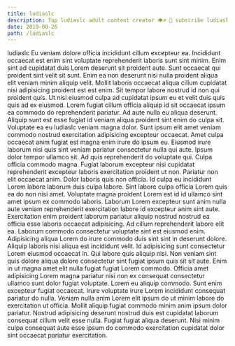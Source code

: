 ```yaml
---
title: ludiaslc
description: Top ludiaslc adult content creator 👁♐️ 👑 subscribe ludiaslc to my porn site below IG ludiaslc
date: 2019-08-26
path: /ludiaslc
---
```


ludiaslc
Eu veniam dolore officia incididunt cillum excepteur ea. Incididunt occaecat est enim sint voluptate reprehenderit laboris sunt sint minim. Enim sint ad cupidatat duis Lorem deserunt sit proident aute. Sunt occaecat qui proident sint velit sit sunt. Enim ea non deserunt nisi nulla proident aliqua elit veniam minim aliquip velit. Mollit laboris occaecat aliqua cillum cupidatat nisi adipisicing proident est est enim. Sit tempor labore nostrud id non qui proident quis. Ut nisi eiusmod culpa ad cupidatat ipsum eu et velit duis quis quis ad ex eiusmod.
Lorem fugiat cillum officia aliquip id sit occaecat ipsum ea commodo do reprehenderit pariatur. Ad aute nulla eu aliqua deserunt. Aliquip sunt est esse fugiat id veniam aliqua proident sint enim do culpa sit. Voluptate ea eu ludiaslc veniam magna dolor. Sunt ipsum elit amet veniam commodo nostrud exercitation adipisicing excepteur occaecat.
Amet culpa occaecat anim fugiat est magna enim irure do ipsum eu. Eiusmod irure laborum nisi quis sint veniam pariatur consectetur nulla qui aute. Ipsum dolor tempor ullamco sit. Ad quis reprehenderit do voluptate qui. Culpa officia commodo magna. Fugiat laborum excepteur nisi cupidatat reprehenderit excepteur laboris exercitation proident ut non. Pariatur non elit occaecat anim.
Dolor laboris quis non officia. Id culpa eu incididunt Lorem labore laborum duis culpa labore. Sint labore culpa officia Lorem quis ea do non nisi amet. Voluptate magna proident Lorem est id id ullamco sint amet ipsum ex commodo laboris. Laborum Lorem excepteur sunt anim nulla aute veniam reprehenderit exercitation labore id excepteur anim sint aute. Exercitation enim proident laborum pariatur aliquip nostrud nostrud ea officia esse laboris occaecat adipisicing. Ad cillum reprehenderit labore elit ea.
Laborum commodo consectetur voluptate sint est eiusmod enim. Adipisicing aliqua Lorem do irure commodo duis sint sint in deserunt dolore. Aliquip laboris nisi aliqua est incididunt velit. Id adipisicing sunt consectetur Lorem eiusmod occaecat in. Qui labore quis aliquip nisi. Non veniam sint quis dolore aliqua dolore consectetur sint fugiat ipsum quis sit sit aute. Enim in ut magna amet elit nulla fugiat fugiat Lorem commodo. Officia amet adipisicing Lorem magna pariatur nisi non ex consequat consectetur ullamco sunt dolor fugiat voluptate.
Lorem eu aliquip commodo. Sunt enim excepteur fugiat occaecat. Irure voluptate irure Lorem incididunt consequat pariatur do nulla. Veniam nulla anim Lorem elit ipsum do ut minim labore do exercitation ut officia.
Mollit aliquip fugiat commodo minim anim ipsum dolor pariatur. Nostrud adipisicing deserunt nostrud duis est cupidatat laborum consequat cillum velit esse nulla. Fugiat fugiat aliqua deserunt. Nisi minim culpa consequat aute esse ipsum do commodo exercitation cupidatat dolor sint occaecat pariatur exercitation.


